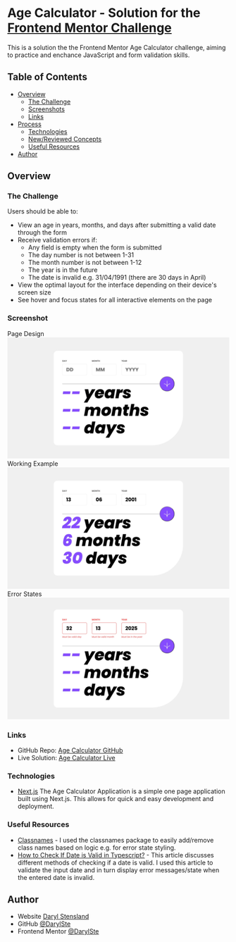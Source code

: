 # Age Calculator - Solution for the [Frontend Mentor Challenge](https://www.frontendmentor.io/challenges/age-calculator-app-dF9DFFpj-Q)

This is a solution the the Frontend Mentor Age Calculator challenge, aiming to practice and enchance JavaScript and form validation skills.

## Table of Contents

- [Overview](#overview)
  - [The Challenge](#the-challenge)
  - [Screenshots](#screenshot)
  - [Links](#links)
- [Process](#process)
  - [Technologies](#technologies)
  - [New/Reviewed Concepts](#concepts-learnedreviewed)
  - [Useful Resources](#useful-resources)
- [Author](#author)

## Overview

### The Challenge

Users should be able to:

- View an age in years, months, and days after submitting a valid date through the form
- Receive validation errors if:
  - Any field is empty when the form is submitted
  - The day number is not between 1-31
  - The month number is not between 1-12
  - The year is in the future
  - The date is invalid e.g. 31/04/1991 (there are 30 days in April)
- View the optimal layout for the interface depending on their device's screen size
- See hover and focus states for all interactive elements on the page

### Screenshot

Page Design
![Age Calculator Home Page](https://github.com/darylste/age-calculator/blob/main/public/age-calc.jpeg)
Working Example
![Age Calculator Working Page](https://github.com/darylste/age-calculator/blob/main/public/age-calc-example.jpeg)
Error States
![Age Calculator Error States](https://github.com/darylste/age-calculator/blob/main/public/age-calc-err.jpeg)

### Links

- GitHub Repo: [Age Calculator GitHub](https://github.com/darylste/age-calculator)
- Live Solution: [Age Calculator Live](https://age-calculator-darylste.vercel.app/)

### Technologies

- [Next.js](https://nextjs.org/)
  The Age Calculator Application is a simple one page application built using Next.js. This allows for quick and easy development and deployment.

### Useful Resources

- [Classnames](https://www.npmjs.com/package/classnames) - I used the classnames package to easily add/remove class names based on logic e.g. for error state styling.
- [How to Check If Date is Valid in Typescript?](https://www.spguides.com/check-if-date-is-valid-in-typescript/) - This article discusses different methods of checking if a date is valid. I used this article to validate the input date and in turn display error messages/state when the entered date is invalid.

## Author

- Website [Daryl Stensland](https://www.daryl-stensland.com/)
- GitHub [@DarylSte](https://github.com/darylste)
- Frontend Mentor [@DarylSte](https://www.frontendmentor.io/profile/darylste)
